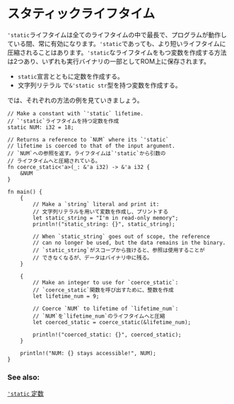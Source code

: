 <!--
# Static
-->
# スタティックライフタイム

<!--
A `'static` lifetime is the longest possible lifetime, and lasts for 
the lifetime of the running program. A `'static` lifetime may also be 
coerced to a shorter lifetime. There are two ways to make a variable 
with `'static` lifetime, and both are stored in the read-only memory
of the binary:
-->
`'static`ライフタイムは全てのライフタイムの中で最長で、プログラムが動作している間、常に有効になります。`'static`であっても、より短いライフタイムに圧縮されることはあります。`'static`なライフタイムをもつ変数を作成する方法は2つあり、いずれも実行バイナリの一部としてROM上に保存されます。

<!--
* Make a constant with the `static` declaration.
* Make a `string` literal which has type: `&'static str`.
-->
* `static`宣言とともに定数を作成する。
* 文字列リテラル で`&'static str`型を持つ変数を作成する。

<!--
See the following example for a display of each method:
-->
では、それぞれの方法の例を見ていきましょう。

```rust,editable
// Make a constant with `'static` lifetime.
// `'static`ライフタイムを持つ定数を作成
static NUM: i32 = 18;

// Returns a reference to `NUM` where its `'static` 
// lifetime is coerced to that of the input argument.
// `NUM`への参照を返す。ライフタイムは`'static`から引数の
// ライフタイムへと圧縮されている。
fn coerce_static<'a>(_: &'a i32) -> &'a i32 {
    &NUM
}

fn main() {
    {
        // Make a `string` literal and print it:
        // 文字列リテラルを用いて変数を作成し、プリントする
        let static_string = "I'm in read-only memory";
        println!("static_string: {}", static_string);

        // When `static_string` goes out of scope, the reference
        // can no longer be used, but the data remains in the binary.
        // `static_string`がスコープから抜けると、参照は使用することが
        // できなくなるが、データはバイナリ中に残る。
    }
    
    {
        // Make an integer to use for `coerce_static`:
        // `coerce_static`関数を呼び出すために、整数を作成
        let lifetime_num = 9;

        // Coerce `NUM` to lifetime of `lifetime_num`:
        // `NUM`を`lifetime_num`のライフタイムへと圧縮
        let coerced_static = coerce_static(&lifetime_num);

        println!("coerced_static: {}", coerced_static);
    }
    
    println!("NUM: {} stays accessible!", NUM);
}
```

### See also:

<!--
[`'static` constants][static_const]
-->
[`'static` 定数][static_const]

[static_const]: ../../custom_types/constants.md
